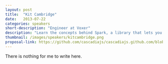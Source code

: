 ```yaml
---
layout: post
title:  "Kit Cambridge"
date:   2013-07-22
categories: speakers
short-description: "Engineer at Voxer"
description: "Learn the concepts behind Spark, a library that lets you write HTML declaratively by eliminating update logic."
thumbnail: /images/speakers/kitcambridge.png
proposal-link: https://github.com/cascadiajs/cascadiajs.github.com/blob/master/proposal/distributed-programming-for-kids_dominictarr.md
---
```


There is nothing for me to write here.